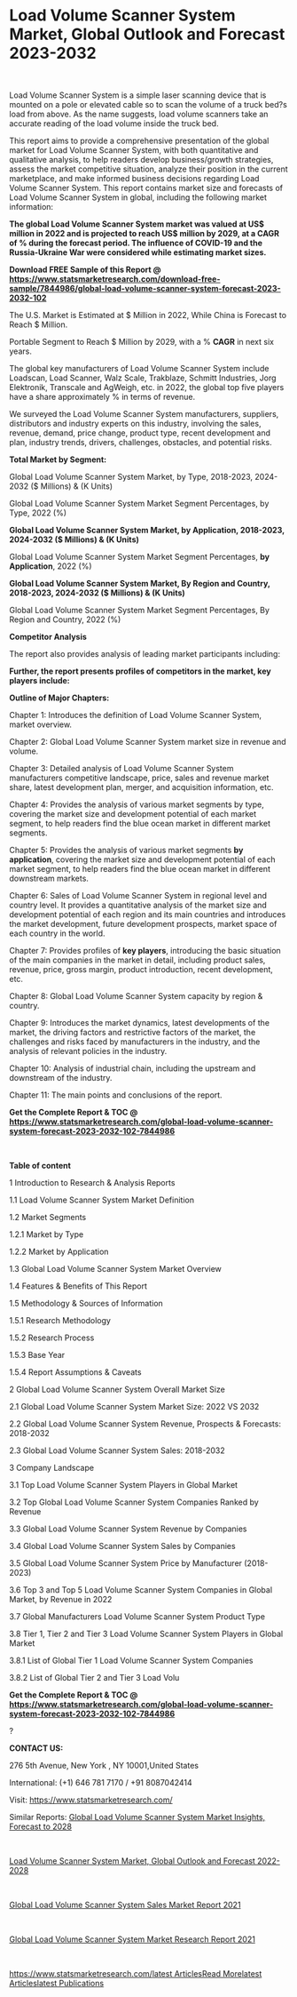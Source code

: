 <h1>Load Volume Scanner System Market, Global Outlook and Forecast 2023-2032</h1><br/><p>Load Volume Scanner System is a simple laser scanning device that is mounted on a pole or elevated cable so to scan the volume of a truck bed?s load from above. As the name suggests, load volume scanners take an accurate reading of the load volume inside the truck bed.</p>
 
 
 
 <p>This report aims to provide a comprehensive presentation of the global market for Load Volume Scanner System, with both quantitative and qualitative analysis, to help readers develop business/growth strategies, assess the market competitive situation, analyze their position in the current marketplace, and make informed business decisions regarding Load Volume Scanner System. This report contains market size and forecasts of Load Volume Scanner System in global, including the following market information:</p>
 
 
 
 <p><strong>The global Load Volume Scanner System market was valued at US$ million in 2022 and is projected to reach US$ million by 2029, at a <strong>CAGR</strong> of % during the forecast period. The influence of COVID-19 and the Russia-Ukraine War were considered while estimating market sizes.</strong></p>
 
 
 
 <p><strong>Download FREE Sample of this Report @ <a href="https://www.statsmarketresearch.com/download-free-sample/7844986/global-load-volume-scanner-system-forecast-2023-2032-102">https://www.statsmarketresearch.com/download-free-sample/7844986/global-load-volume-scanner-system-forecast-2023-2032-102</a></strong></p>
 
 
 
 <p>The U.S. Market is Estimated at $ Million in 2022, While China is Forecast to Reach $ Million.</p>
 
 
 
 <p>Portable Segment to Reach $ Million by 2029, with a % <strong>CAGR</strong> in next six years.</p>
 
 
 
 <p>The global key manufacturers of Load Volume Scanner System include Loadscan, Load Scanner, Walz Scale, Trakblaze, Schmitt Industries, Jorg Elektronik, Transcale and AgWeigh, etc. in 2022, the global top five players have a share approximately % in terms of revenue.</p>
 
 
 
 <p>We surveyed the Load Volume Scanner System manufacturers, suppliers, distributors and industry experts on this industry, involving the sales, revenue, demand, price change, product type, recent development and plan, industry trends, drivers, challenges, obstacles, and potential risks.</p>
 
 
 
 <p><strong>Total Market by Segment:</strong></p>
 
 
 
 <p>Global Load Volume Scanner System Market, by Type, 2018-2023, 2024-2032 ($ Millions) & (K Units)</p>
 
 
 
 <p>Global Load Volume Scanner System Market Segment Percentages, by Type, 2022 (%)</p>
 
 
 
 <p><strong>Global Load Volume Scanner System Market, <strong>by Application</strong>, 2018-2023, 2024-2032 ($ Millions) & (K Units)</strong></p>
 
 
 
 <p>Global Load Volume Scanner System Market Segment Percentages, <strong>by Application</strong>, 2022 (%)</p>
 
 
 
 <p><strong>Global Load Volume Scanner System Market, By Region and Country, 2018-2023, 2024-2032 ($ Millions) & (K Units)</strong></p>
 
 
 
 <p>Global Load Volume Scanner System Market Segment Percentages, By Region and Country, 2022 (%)</p>
 
 
 
 <p><strong>Competitor Analysis</strong></p>
 
 
 
 <p>The report also provides analysis of leading market participants including:</p>
 
 
 
 <p><strong>Further, the report presents profiles of competitors in the market, <strong>key players</strong> include:</strong></p>
 
 
 
 <p><strong>Outline of Major Chapters:</strong></p>
 
 
 
 <p>Chapter 1: Introduces the definition of Load Volume Scanner System, market overview.</p>
 
 
 
 <p>Chapter 2: Global Load Volume Scanner System market size in revenue and volume.</p>
 
 
 
 <p>Chapter 3: Detailed analysis of Load Volume Scanner System manufacturers competitive landscape, price, sales and revenue market share, latest development plan, merger, and acquisition information, etc.</p>
 
 
 
 <p>Chapter 4: Provides the analysis of various market segments by type, covering the market size and development potential of each market segment, to help readers find the blue ocean market in different market segments.</p>
 
 
 
 <p>Chapter 5: Provides the analysis of various market segments <strong>by application</strong>, covering the market size and development potential of each market segment, to help readers find the blue ocean market in different downstream markets.</p>
 
 
 
 <p>Chapter 6: Sales of Load Volume Scanner System in regional level and country level. It provides a quantitative analysis of the market size and development potential of each region and its main countries and introduces the market development, future development prospects, market space of each country in the world.</p>
 
 
 
 <p>Chapter 7: Provides profiles of <strong>key players</strong>, introducing the basic situation of the main companies in the market in detail, including product sales, revenue, price, gross margin, product introduction, recent development, etc.</p>
 
 
 
 <p>Chapter 8: Global Load Volume Scanner System capacity by region & country.</p>
 
 
 
 <p>Chapter 9: Introduces the market dynamics, latest developments of the market, the driving factors and restrictive factors of the market, the challenges and risks faced by manufacturers in the industry, and the analysis of relevant policies in the industry.</p>
 
 
 
 <p>Chapter 10: Analysis of industrial chain, including the upstream and downstream of the industry.</p>
 
 
 
 <p>Chapter 11: The main points and conclusions of the report.</p>
 
 
 
 <div><b>Get the Complete Report & TOC @ <a href="https://www.statsmarketresearch.com/global-load-volume-scanner-system-forecast-2023-2032-102-7844986">https://www.statsmarketresearch.com/global-load-volume-scanner-system-forecast-2023-2032-102-7844986</a></b></div>
 
 
 
 <p><br />
 
 <b>Table of content</b></p>
 
 
 
 <p>1 Introduction to Research & Analysis Reports<br />
 
 1.1 Load Volume Scanner System Market Definition<br />
 
 1.2 Market Segments<br />
 
 1.2.1 Market by Type<br />
 
 1.2.2 Market by Application<br />
 
 1.3 Global Load Volume Scanner System Market Overview<br />
 
 1.4 Features & Benefits of This Report<br />
 
 1.5 Methodology & Sources of Information<br />
 
 1.5.1 Research Methodology<br />
 
 1.5.2 Research Process<br />
 
 1.5.3 Base Year<br />
 
 1.5.4 Report Assumptions & Caveats<br />
 
 2 Global Load Volume Scanner System Overall Market Size<br />
 
 2.1 Global Load Volume Scanner System Market Size: 2022 VS 2032<br />
 
 2.2 Global Load Volume Scanner System Revenue, Prospects & Forecasts: 2018-2032<br />
 
 2.3 Global Load Volume Scanner System Sales: 2018-2032<br />
 
 3 Company Landscape<br />
 
 3.1 Top Load Volume Scanner System Players in Global Market<br />
 
 3.2 Top Global Load Volume Scanner System Companies Ranked by Revenue<br />
 
 3.3 Global Load Volume Scanner System Revenue by Companies<br />
 
 3.4 Global Load Volume Scanner System Sales by Companies<br />
 
 3.5 Global Load Volume Scanner System Price by Manufacturer (2018-2023)<br />
 
 3.6 Top 3 and Top 5 Load Volume Scanner System Companies in Global Market, by Revenue in 2022<br />
 
 3.7 Global Manufacturers Load Volume Scanner System Product Type<br />
 
 3.8 Tier 1, Tier 2 and Tier 3 Load Volume Scanner System Players in Global Market<br />
 
 3.8.1 List of Global Tier 1 Load Volume Scanner System Companies<br />
 
 3.8.2 List of Global Tier 2 and Tier 3 Load Volu</p>
 
 
 
 <div><b>Get the Complete Report & TOC @ <a href="https://www.statsmarketresearch.com/global-load-volume-scanner-system-forecast-2023-2032-102-7844986">https://www.statsmarketresearch.com/global-load-volume-scanner-system-forecast-2023-2032-102-7844986</a></b></div>
 
 
 
 <p>? </p>
 
 
 
 <p><b>CONTACT US:</b><br />
 
 276 5th Avenue, New York , NY 10001,United States<br />
 
 International: (+1) 646 781 7170 / +91 8087042414<br />
 
 Visit: <a href="https://www.statsmarketresearch.com/">https://www.statsmarketresearch.com/</a><br />
 
 Similar Reports: <a href="https://www.statsmarketresearch.com/global-load-volume-scanner-system-forecast-2023-2032-102-7844986">Global Load Volume Scanner System Market Insights, Forecast to 2028</a><br />
 
 <br />
 
 <a href="https://www.statsmarketresearch.com/global-load-volume-scanner-system-forecast-2023-2032-102-7844986">Load Volume Scanner System Market, Global Outlook and Forecast 2022-2028</a><br />
 
 <br />
 
 <a href="https://www.statsmarketresearch.com/global-load-volume-scanner-system-forecast-2023-2032-102-7844986">Global Load Volume Scanner System Sales Market Report 2021</a><br />
 
 <br />
 
 <a href="https://www.statsmarketresearch.com/global-load-volume-scanner-system-forecast-2023-2032-102-7844986">Global Load Volume Scanner System Market Research Report 2021</a><br />
 
 <br />
 
 <a href="https://gyeongbokgung.com">https://www.statsmarketresearch.com/</a><a href="https://hallyeomaritime.com">latest Articles</a><a href="https://jingwansa.com">Read More</a><a href="https://nguoiviet.jp/">latest Articles</a><a href="https://www.intelmarketresearch.com/">latest Publications</a></p>